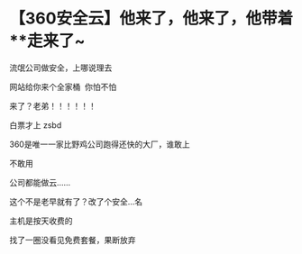# 【360安全云】他来了，他来了，他带着**走来了~


流氓公司做安全，上哪说理去

网站给你来个全家桶&nbsp;&nbsp;你怕不怕

来了？老弟！！！！！！

白票才上 zsbd

360是唯一一家比野鸡公司跑得还快的大厂，谁敢上<img src="static/image/smiley/default/lol.gif" smilieid="12" border="0" alt="" />

不敢用

公司都能做云……<img src="static/image/smiley/default/lol.gif" smilieid="12" border="0" alt="" />

这个不是老早就有了？改了个安全...名

主机是按天收费的

找了一圈没看见免费套餐，果断放弃<img src="static/image/smiley/default/lol.gif" smilieid="12" border="0" alt="" />

